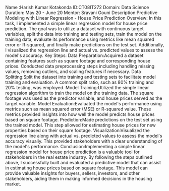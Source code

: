 Name :Harish Kumar Kotakonda
ID:CT08IT272 
Domain: Data Science 
Duration: May 20 - June 20 
Mentor: Sravani Gouni
Description:Predictive Modeling with Linear Regression - House Price Prediction
Overview:
In this task, I implemented a simple linear regression model for house price prediction. The goal was to utilize a dataset with continuous target variables, split the data into training and testing sets, train the model on the training data, evaluate its performance using metrics like mean squared error or R-squared, and finally make predictions on the test set. Additionally, I visualized the regression line and actual vs. predicted values to assess the model's accuracy.
Key Steps:
Data Preparation:Acquired a dataset containing features such as square footage and corresponding house prices.
Conducted data preprocessing steps including handling missing values, removing outliers, and scaling features if necessary.
Data Splitting:Split the dataset into training and testing sets to facilitate model training and evaluation. A common split ratio, such as 80% training and 20% testing, was employed.
Model Training:Utilized the simple linear regression algorithm to train the model on the training data. The square footage was used as the predictor variable, and house prices served as the target variable.
Model Evaluation:Evaluated the model's performance using metrics such as mean squared error (MSE) or R-squared value. These metrics provided insights into how well the model predicts house prices based on square footage.
Prediction:Made predictions on the test set using the trained model. This step allowed for estimating house prices for new properties based on their square footage.
Visualization:Visualized the regression line along with actual vs. predicted values to assess the model's accuracy visually. This provided stakeholders with a clear understanding of the model's performance.
Conclusion:Implementing a simple linear regression model for house price prediction is a valuable tool for stakeholders in the real estate industry. By following the steps outlined above, I successfully built and evaluated a predictive model that can assist in estimating house prices based on square footage. This model can provide valuable insights for buyers, sellers, investors, and other stakeholders, aiding them in making informed decisions in the housing market.

